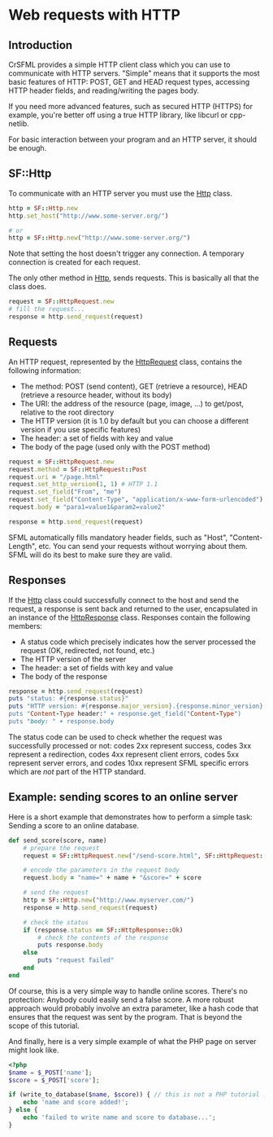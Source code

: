 # Web requests with HTTP

## Introduction

CrSFML provides a simple HTTP client class which you can use to communicate with HTTP servers. "Simple" means that it supports the most basic features of HTTP: POST, GET and HEAD request types, accessing HTTP header fields, and reading/writing the pages body.

If you need more advanced features, such as secured HTTP (HTTPS) for example, you're better off using a true HTTP library, like libcurl or cpp-netlib.

For basic interaction between your program and an HTTP server, it should be enough.

## SF::Http

To communicate with an HTTP server you must use the [Http]({{book.api}}/Http.html) class.

```ruby
http = SF::Http.new
http.set_host("http://www.some-server.org/")

# or
http = SF::Http.new("http://www.some-server.org/")
```

Note that setting the host doesn't trigger any connection. A temporary connection is created for each request.

The only other method in [Http]({{book.api}}/Http.html), sends requests. This is basically all that the class does.

```ruby
request = SF::HttpRequest.new
# fill the request...
response = http.send_request(request)
```

## Requests

An HTTP request, represented by the [HttpRequest]({{book.api}}/HttpRequest.html) class, contains the following information:

* The method: POST (send content), GET (retrieve a resource), HEAD (retrieve a resource header, without its body)
* The URI: the address of the resource (page, image, ...) to get/post, relative to the root directory
* The HTTP version (it is 1.0 by default but you can choose a different version if you use specific features)
* The header: a set of fields with key and value
* The body of the page (used only with the POST method)

```ruby
request = SF::HttpRequest.new
request.method = SF::HttpRequest::Post
request.uri = "/page.html"
request.set_http_version(1, 1) # HTTP 1.1
request.set_field("From", "me")
request.set_field("Content-Type", "application/x-www-form-urlencoded")
request.body = "para1=value1&param2=value2"

response = http.send_request(request)
```

SFML automatically fills mandatory header fields, such as "Host", "Content-Length", etc. You can send your requests without worrying about them. SFML will do its best to make sure they are valid.

## Responses

If the [Http]({{book.api}}/Http.html) class could successfully connect to the host and send the request, a response is sent back and returned to the user, encapsulated in an instance of the [HttpResponse]({{book.api}}/HttpResponse.html) class. Responses contain the following members:

* A status code which precisely indicates how the server processed the request (OK, redirected, not found, etc.)
* The HTTP version of the server
* The header: a set of fields with key and value
* The body of the response

```ruby
response = http.send_request(request)
puts "status: #{response.status}"
puts "HTTP version: #{response.major_version}.{response.minor_version}
puts "Content-Type header:" + response.get_field("Content-Type")
puts "body: " + response.body
```

The status code can be used to check whether the request was successfully processed or not: codes 2xx represent success, codes 3xx represent a redirection, codes 4xx represent client errors, codes 5xx represent server errors, and codes 10xx represent SFML specific errors which are *not* part of the HTTP standard.

## Example: sending scores to an online server

Here is a short example that demonstrates how to perform a simple task: Sending a score to an online database.

```ruby
def send_score(score, name)
    # prepare the request
    request = SF::HttpRequest.new("/send-score.html", SF::HttpRequest::Post)

    # encode the parameters in the request body
    request.body = "name=" + name + "&score=" + score

    # send the request
    http = SF::Http.new("http://www.myserver.com/")
    response = http.send_request(request)

    # check the status
    if (response.status == SF::HttpResponse::Ok)
        # check the contents of the response
        puts response.body
    else
        puts "request failed"
    end
end
```

Of course, this is a very simple way to handle online scores. There's no protection: Anybody could easily send a false score. A more robust approach would probably involve an extra parameter, like a hash code that ensures that the request was sent by the program. That is beyond the scope of this tutorial.

And finally, here is a very simple example of what the PHP page on server might look like.

```php
<?php
$name = $_POST['name'];
$score = $_POST['score'];

if (write_to_database($name, $score)) { // this is not a PHP tutorial :)
    echo 'name and score added!';
} else {
    echo 'failed to write name and score to database...';
}
```

